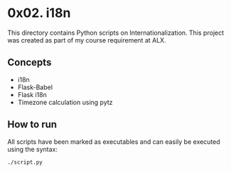 # 0x02. i18n
This directory contains Python scripts on Internationalization. This project was created as part of my course requirement at ALX.

## Concepts
* i18n
* Flask-Babel
* Flask i18n
* Timezone calculation using pytz

## How to run
All scripts have been marked as executables and can easily be executed using the syntax:

`./script.py`
